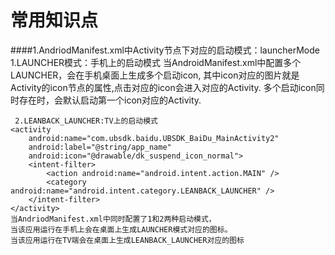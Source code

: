 # **常用知识点** #
####1.AndriodManifest.xml中Activity节点下<intent-filter>对应的启动模式：launcherMode 
	 1.LAUNCHER模式：手机上的启动模式
	<activity
     	android:name="com.ubsdk.baidu.UBSDK_BaiDu_MainActivity2"
     	android:label="@string/app_name" 
     	android:icon="@drawable/dk_suspend_icon_normal">
		<intent-filter>
			<action android:name="android.intent.action.MAIN"/>
			<category android:name="android.intent.category.LAUNCHER"/>
		</intent-filter>
	</activity> 
	当AndroidManifest.xml中配置多个LAUNCHER，会在手机桌面上生成多个启动icon, 
	其中icon对应的图片就是Activity的icon节点的属性,点击对应的icon会进入对应的Activity. 
	多个启动icon同时存在时，会默认启动第一个icon对应的Activity. 

     2.LEANBACK_LAUNCHER:TV上的启动模式  
	<activity
     	android:name="com.ubsdk.baidu.UBSDK_BaiDu_MainActivity2"
     	android:label="@string/app_name" 
     	android:icon="@drawable/dk_suspend_icon_normal">
		<intent-filter>
            <action android:name="android.intent.action.MAIN" />
            <category android:name="android.intent.category.LEANBACK_LAUNCHER" />
		</intent-filter>
	</activity> 
	当AndriodManifest.xml中同时配置了1和2两种启动模式， 
	当该应用运行在手机上会在桌面上生成LAUNCHER模式对应的图标。 
	当该应用运行在TV端会在桌面上生成LEANBACK_LAUNCHER对应的图标
